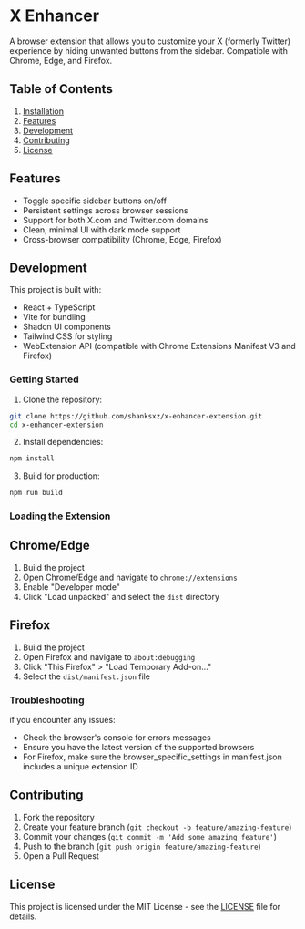 # X Enhancer

A browser extension that allows you to customize your X (formerly Twitter) experience by hiding unwanted buttons from the sidebar. Compatible with Chrome, Edge, and Firefox.

## Table of Contents
1. [Installation](#installation)
2. [Features](#features)
3. [Development](#development)
5. [Contributing](#contributing)
6. [License](#license)

## Features

- Toggle specific sidebar buttons on/off
- Persistent settings across browser sessions
- Support for both X.com and Twitter.com domains
- Clean, minimal UI with dark mode support
- Cross-browser compatibility (Chrome, Edge, Firefox)

## Development

This project is built with:
- React + TypeScript
- Vite for bundling
- Shadcn UI components
- Tailwind CSS for styling
- WebExtension API (compatible with Chrome Extensions Manifest V3 and Firefox)


### Getting Started

1. Clone the repository:
```bash
git clone https://github.com/shanksxz/x-enhancer-extension.git
cd x-enhancer-extension
```

2. Install dependencies:
```bash
npm install
```

3. Build for production:
```bash
npm run build
```

### Loading the Extension

## Chrome/Edge
1. Build the project
2. Open Chrome/Edge and navigate to `chrome://extensions`
3. Enable "Developer mode"
4. Click "Load unpacked" and select the `dist` directory

## Firefox
1. Build the project
2. Open Firefox and navigate to `about:debugging`
3. Click "This Firefox" > "Load Temporary Add-on..."
4. Select the `dist/manifest.json` file

### Troubleshooting
if you encounter any issues:
- Check the browser's console for errors messages
- Ensure you have the latest version of the supported browsers
- For Firefox, make sure the browser_specific_settings in manifest.json includes a unique extension ID


## Contributing

1. Fork the repository
2. Create your feature branch (`git checkout -b feature/amazing-feature`)
3. Commit your changes (`git commit -m 'Add some amazing feature'`)
4. Push to the branch (`git push origin feature/amazing-feature`)
5. Open a Pull Request

## License

This project is licensed under the MIT License - see the [LICENSE](LICENSE) file for details.
